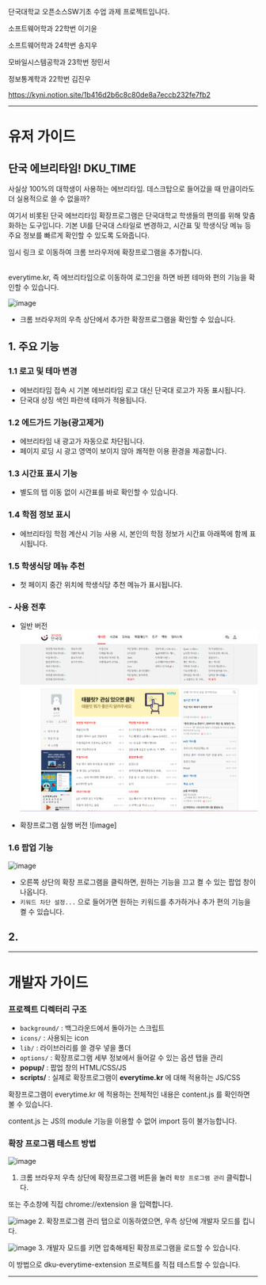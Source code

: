 단국대학교 오픈소스SW기초 수업 과제 프로젝트입니다.

소프트웨어학과 22학번 이기윤

소프트웨어학과 24학번 송지우

모바일시스템공학과 23학번 정민서

정보통계학과 22학번 김진우

https://kyni.notion.site/1b416d2b6c8c80de8a7eccb232fe7fb2

---
# 유저 가이드 

## 단국 에브리타임! DKU_TIME
사실상 100%의 대학생이 사용하는 에브리타임. 데스크탑으로 들어갔을 때 만큼이라도 더 실용적으로 쓸 수 없을까? 

여기서 비롯된 단국 에브리타임 확장프로그램은 단국대학교 학생들의 편의를 위해 맞춤화하는 도구입니다. 기본 UI를 단국대 스타일로 변경하고, 시간표 및 학생식당 메뉴 등 주요 정보를 빠르게 확인할 수 있도록 도와줍니다. 

<a>임시 링크</a> 로 이동하여 크롬 브라우저에 확장프로그램을 추가합니다.

<br>
everytime.kr, 즉 에브리타임으로 이동하여 로그인을 하면 바뀐 테마와 편의 기능을 확인할 수 있습니다.
<br>

![image](https://github.com/user-attachments/assets/5cca000d-ce4f-466e-9486-21c43a89bfdf)
- 크롬 브라우저의 우측 상단에서 추가한 확장프로그램을 확인할 수 있습니다.


## 1. 주요 기능 

### 1.1 로고 및 테마 변경 
- 에브리타임 접속 시 기본 에브리타임 로고 대신 단국대 로고가 자동 표시됩니다. 
- 단국대 상징 색인 파란색 테마가 적용됩니다.

### 1.2 에드가드 기능(광고제거)
- 에브리타임 내 광고가 자동으로 차단됩니다. 
- 페이지 로딩 시 광고 영역이 보이지 않아 쾌적한 이용 환경을 제공합니다. 

### 1.3 시간표 표시 기능
- 별도의 탭 이동 없이 시간표를 바로 확인할 수 있습니다. 

### 1.4 학점 정보 표시 
- 에브리타임 학점 계산시 기능 사용 시, 본인의 학점 정보가 시간표 아래쪽에 함께 표시됩니다.

### 1.5 학생식당 메뉴 추천 
- 첫 페이지 중간 위치에 학생식당 추천 메뉴가 표시됩니다. 

### - 사용 전후 
- 일반 버전
![alt text](image.png)

- 확장프로그램 실행 버전
![image] 


### 1.6 팝업 기능
![image](https://github.com/user-attachments/assets/b779bdd2-469b-40d0-8dbc-196b6b42f166)

- 오른쪽 상단의 확장 프로그램을 클릭하면, 원하는 기능을 끄고 켤 수 있는 팝업 창이 나옵니다. 
- `키워드 차단 설정...` 으로 들어가면 원하는 키워드를 추가하거나 추가 편의 기능을 켤 수 있습니다. 

## 2. 


---
# 개발자 가이드

### 프로젝트 디렉터리 구조
- `background/` : 백그라운드에서 돌아가는 스크립트
- `icons/` : 사용되는 icon
- `lib/` : 라이브러리를 쓸 경우 넣을 폴더
- `options/` : 확장프로그램 세부 정보에서 들어갈 수 있는 옵션 탭을 관리
- **popup/** : 팝업 창의 HTML/CSS/JS
- **scripts/** : 실제로 확장프로그램이 **everytime.kr** 에 대해 적용하는 JS/CSS

확장프로그램이 everytime.kr 에 적용하는 전체적인 내용은 content.js 를 확인하면 볼 수 있습니다.

content.js 는 JS의 module 기능을 이용할 수 없어 import 등이 불가능합니다.

### 확장 프로그램 테스트 방법

![image](https://github.com/user-attachments/assets/df6659b7-759e-4dcd-82db-b1ec7dad1177)
1. 크롬 브라우저 우측 상단에 확장프로그램 버튼을 눌러 `확장 프로그램 관리` 클릭합니다.

또는 주소창에 직접 chrome://extension 을 입력합니다.

![image](https://github.com/user-attachments/assets/47b917a6-02e3-433c-a4b0-ea7c762c8e45)
2. 확장프로그램 관리 탭으로 이동하였으면, 우측 상단에 개발자 모드를 킵니다.

![image](https://github.com/user-attachments/assets/dc1fba75-7b9f-499d-bbb5-5da6d64bd6ea)
3. 개발자 모드를 키면 압축해제된 확장프로그램을 로드할 수 있습니다.

이 방법으로 dku-everytime-extension 프로젝트를 직접 테스트할 수 있습니다.

---
